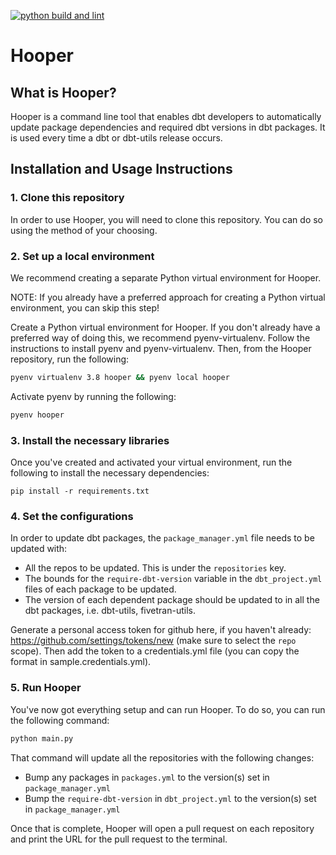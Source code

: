 [![python build and lint](https://github.com/bsd/dbt_package_updater/actions/workflows/python-app.yml/badge.svg)](https://github.com/bsd/dbt_package_updater/actions/workflows/python-app.yml)

# Hooper

## What is Hooper?

Hooper is a command line tool that enables dbt developers to automatically update package dependencies and required dbt versions in dbt packages. It is used every time a dbt or dbt-utils release occurs.

## Installation and Usage Instructions

### 1. Clone this repository

In order to use Hooper, you will need to clone this repository. You can do so using the method of your choosing.

### 2. Set up a local environment

We recommend creating a separate Python virtual environment for Hooper.

NOTE: If you already have a preferred approach for creating a Python virtual environment, you can skip this step!

Create a Python virtual environment for Hooper. If you don't already have a preferred way of doing this, we recommend pyenv-virtualenv. Follow the instructions to install pyenv and pyenv-virtualenv. Then, from the Hooper repository, run the following:

```bash
pyenv virtualenv 3.8 hooper && pyenv local hooper
```

Activate pyenv by running the following:

```bash
pyenv hooper
```

### 3. Install the necessary libraries

Once you've created and activated your virtual environment, run the following to install the necessary dependencies:

```base
pip install -r requirements.txt
```

### 4. Set the configurations

In order to update dbt packages, the `package_manager.yml` file needs to be updated with:

* All the repos to be updated. This is under the `repositories` key.
* The bounds for the `require-dbt-version` variable in the `dbt_project.yml` files of each package to be updated.
* The version of each dependent package should be updated to in all the dbt packages, i.e. dbt-utils, fivetran-utils.

Generate a personal access token for github here, if you haven't already: <https://github.com/settings/tokens/new> (make sure to select the `repo` scope). Then add the token to a credentials.yml file (you can copy the format in sample.credentials.yml).

### 5. Run Hooper

You've now got everything setup and can run Hooper. To do so, you can run the following command:

```bash
python main.py
```

That command will update all the repositories with the following changes:

* Bump any packages in `packages.yml` to the version(s) set in `package_manager.yml`
* Bump the `require-dbt-version` in `dbt_project.yml` to the version(s) set in `package_manager.yml`

Once that is complete, Hooper will open a pull request on each repository and print the URL for the pull request to the terminal.
